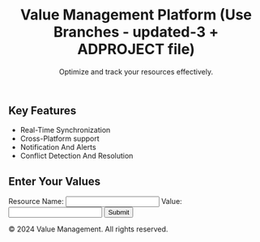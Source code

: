 <!DOCTYPE html>
<html lang="en">
<head>
  <meta charset="UTF-8">
  <meta name="viewport" content="width=device-width, initial-scale=1.0">
  <title>Value Management</title>
  <link rel="stylesheet" href="style.css">
</head>
<body>
  <header>
    <h1>Value Management Platform (Use Branches - updated-3  + ADPROJECT file)</h1>
    <p>Optimize and track your resources effectively.</p>
  </header>
  <main>
    <section>
      <h2>Key Features</h2>
      <ul>
        <li>Real-Time Synchronization</li>
        <li>Cross-Platform support</li>
        <li>Notification And Alerts</li>
        <li>Conflict Detection And Resolution</li>
      </ul>
    </section>
    <section>
      <h2>Enter Your Values</h2>
      <form id="valueForm">
        <label for="resource">Resource Name:</label>
        <input type="text" id="resource" name="resource" required>
        <label for="value">Value:</label>
        <input type="number" id="value" name="value" required>
        <button type="submit">Submit</button>
      </form>
      <div id="output"></div>
    </section>
  </main>
  <footer>
    <p>&copy; 2024 Value Management. All rights reserved.</p>
  </footer>
  <script src="script.js"></script>
</body>
</html>
